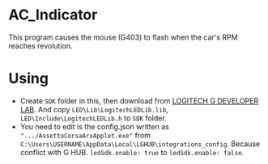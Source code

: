 # AC_Indicator
This program causes the mouse (G403) to flash when the car's RPM reaches revolution.  
  
# Using
- Create `SDK` folder in this, then download from [LOGITECH G DEVELOPER LAB](https://www.logitechg.com/en-us/innovation/developer-lab.html). And copy `LED\Lib\LogitechLEDLib.lib`, `LED\Include\LogitechLEDLib.h` to `SDK` folder.
- You need to edit is the config.json written as `".../AssettoCorsaArxApplet.exe"` from `C:\Users\USERNAME\AppData\Local\LGHUB\integrations_config`. Because conflict with G HUB. `ledSdk.enable: true` to `ledSdk.enable: false`.

